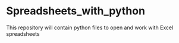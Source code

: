# Spreadsheets_with_python
This repository will contain python files to open and work with Excel spreadsheets
